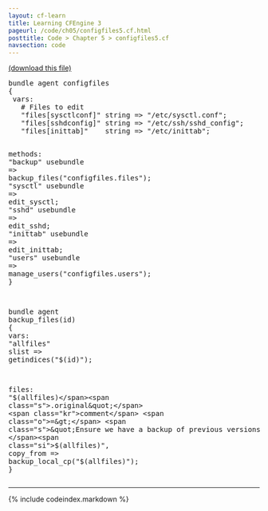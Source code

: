 ```yaml
---
layout: cf-learn
title: Learning CFEngine 3
pageurl: /code/ch05/configfiles5.cf.html
posttitle: Code > Chapter 5 > configfiles5.cf
navsection: code
---
```


[(download this file)](https://raw.github.com/zzamboni/cf-learn.info/master/src/ch05/configfiles5.cf)

<div class="highlight"><pre><span class="k">bundle</span> <span class="k">agent</span> <span class="nf">configfiles</span>
<span class="p">{</span>
 <span class="kd">vars</span><span class="p">:</span>  
   <span class="c"># Files to edit</span>
   <span class="p">&quot;</span><span class="nv">files[sysctlconf]</span><span class="p">&quot;</span> <span class="kt">string</span> <span class="o">=&gt;</span> <span class="s">&quot;/etc/sysctl.conf&quot;</span><span class="p">;</span>
   <span class="p">&quot;</span><span class="nv">files[sshdconfig]</span><span class="p">&quot;</span> <span class="kt">string</span> <span class="o">=&gt;</span> <span class="s">&quot;/etc/ssh/sshd_config&quot;</span><span class="p">;</span>
   <span class="p">&quot;</span><span class="nv">files[inittab]</span><span class="p">&quot;</span>    <span class="kt">string</span> <span class="o">=&gt;</span> <span class="s">&quot;/etc/inittab&quot;</span><span class="p">;</span>
   

 <span class="kd">methods</span><span class="p">:</span>
   <span class="s">&quot;backup&quot;</span>  <span class="kr">usebundle</span> <span class="o">=&gt;</span> <span class="nf">backup_files</span><span class="p">(</span><span class="s">&quot;configfiles.files&quot;</span><span class="p">);</span>
   <span class="s">&quot;sysctl&quot;</span>  <span class="kr">usebundle</span> <span class="o">=&gt;</span> <span class="nf">edit_sysctl</span><span class="p">;</span>
   <span class="s">&quot;sshd&quot;</span>    <span class="kr">usebundle</span> <span class="o">=&gt;</span> <span class="nf">edit_sshd</span><span class="p">;</span>
   <span class="s">&quot;inittab&quot;</span> <span class="kr">usebundle</span> <span class="o">=&gt;</span> <span class="nf">edit_inittab</span><span class="p">;</span>
   <span class="s">&quot;users&quot;</span>   <span class="kr">usebundle</span> <span class="o">=&gt;</span> <span class="nf">manage_users</span><span class="p">(</span><span class="s">&quot;configfiles.users&quot;</span><span class="p">);</span>
<span class="p">}</span>

<span class="k">bundle</span> <span class="k">agent</span> <span class="nf">backup_files</span><span class="p">(</span><span class="nv">id</span><span class="p">)</span>
<span class="p">{</span>
 <span class="kd">vars</span><span class="p">:</span>
   <span class="p">&quot;</span><span class="nv">allfiles</span><span class="p">&quot;</span> <span class="kt">slist</span> <span class="o">=&gt;</span> <span class="nf">getindices</span><span class="p">(</span><span class="s">&quot;</span><span class="si">$(id)</span><span class="s">&quot;</span><span class="p">);</span>

 <span class="kd">files</span><span class="p">:</span>
   <span class="s">&quot;</span><span class="si">$(allfiles)</span><span class="s">.original&quot;</span>
     <span class="kr">comment</span> <span class="o">=&gt;</span> <span class="s">&quot;Ensure we have a backup of previous versions of </span><span class="si">$(allfiles)</span><span class="s">&quot;</span><span class="p">,</span>
     <span class="kr">copy_from</span> <span class="o">=&gt;</span> <span class="nf">backup_local_cp</span><span class="p">(</span><span class="s">&quot;</span><span class="si">$(allfiles)</span><span class="s">&quot;</span><span class="p">);</span>
<span class="p">}</span>
</pre></div>


----

{% include codeindex.markdown %}
